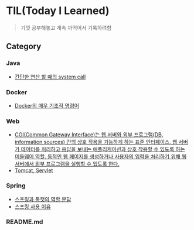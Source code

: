 # TIL(Today I Learned)
> 기껏 공부해놓고 계속 까먹어서 기록하려함

## Category
### Java
- [간단한 연산 할 때의 system call ](./Java/간단한-연산할때-system-call.md)

### Docker
- [Docker의 매우 기초적 명령어](./Docker/Docker의-매우-기초적-명령어.md)

### Web
- [CGI(Common Gateway Interface)는 웹 서버와 외부 프로그램(DB, information sources) 간의 상호 작용을 가능하게 하는 표준 인터페이스. 웹 서버가 데이터를 처리하고 응답을 보내는 애플리케이션과 상호 작용할 수 있도록 하는 미들웨어 역할. 동적인 웹 페이지를 생성하거나 사용자의 입력을 처리하기 위해 웹 서버에서 외부 프로그램을 실행할 수 있도록 한다. ](./Web/CGI.md)
- [Tomcat, Servlet](./Web/Tomcat-Servlet.md)

### Spring
- [스프링과 톰캣의 역할 분담](./Spring/스프링과-톰캣의-역할-분담.md)
- [스프링 사용 이유](./Spring/스프링-사용-이유.md)

### README.md

